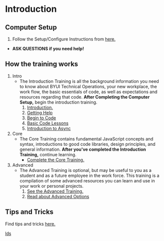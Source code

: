 # Introduction

## Computer Setup
1. Follow the Setup/Configure Instructions from [here.](../newHireToDo.md)
* **ASK QUESTIONS if you need help!**

##  How the training works
1.  Intro
    * The Introduction Training is all the background information you need to know about BYUI Technical Operations, your new workplace, the work flow, the basic essentials of code, as well as expectations and resources regarding that code. **After Completing the Computer Setup,** begin the introduction training.
        1. [Introduction.](./intro.md)
        2. [Getting Help](./help.md)
        3. [Begin to Code](./coding.md)
        4. [Basic Code Lessons](./basiccodelessons.md)
        5. [Introduction to Async](./intro2Async.md)
2.  Core
    * The Core Training contains fundamental JavaScript concepts and syntax, introductions to good code libraries, design principles, and general information.  **After you've completed the Introduction Training,** continue learning.  
        * [Complete the Core Training.](../Core/core.md)
3.  Advanced
    * The Advanced Training is optional, but may be useful to you as a student and as a future employee in the work force. This training is a compilation of some advanced resources you can learn and use in your work or personal projects. 
        1. [See the Advanced Training.](../Advanced/advanced.md)
        2. [Read about Advanced Options](../Advanced/advanceLearning.md)

## Tips and Tricks
Find tips and tricks [here.](../Resources/tipstricks.md)

<a href="https://www.lds.org">lds</a>
